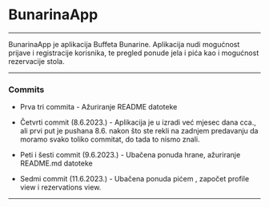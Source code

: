 # BunarinaApp

---

BunarinaApp je aplikacija Buffeta Bunarine. Aplikacija nudi mogućnost prijave i registracije korisnika, te pregled ponude jela i pića kao i mogućnost rezervacije stola. 

---

### Commits

- Prva tri commita - Ažuriranje README datoteke

- Četvrti commit (8.6.2023.) - Aplikacija je u izradi već mjesec dana cca., ali prvi put je pushana 8.6. nakon što ste rekli na zadnjem predavanju da moramo svako toliko commitat, do tada to nismo znali.

- Peti i šesti commit (9.6.2023.) - Ubačena ponuda hrane, ažuriranje README.md datoteke

- Sedmi commit (11.6.2023.) - Ubačena ponuda pićem , započet profile view i rezervations view.

---
